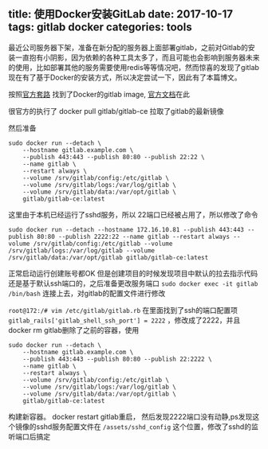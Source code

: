 title: 使用Docker安装GitLab
date: 2017-10-17
tags: gitlab docker
categories: tools
---

最近公司服务器下架，准备在新分配的服务器上面部署gitlab，之前对Gitlab的安装一直抱有小阴影，因为依赖的各种工具太多了，而且可能也会影响到服务器未来的使用，比如部署其他的服务需要使用redis等等情况吧，然而惊喜的发现了gitlab现在有了基于Docker的安装方式，所以决定尝试一下，因此有了本篇博文。


按照[官方套路](https://docs.gitlab.com/ce/install/docker.html) 找到了Docker的gitlab image, [官方文档](https://docs.gitlab.com/omnibus/docker/)在此

很官方的执行了 docker pull gitlab/gitlab-ce 拉取了gitlab的最新镜像

然后准备 
```
sudo docker run --detach \
    --hostname gitlab.example.com \
    --publish 443:443 --publish 80:80 --publish 22:22 \
    --name gitlab \
    --restart always \
    --volume /srv/gitlab/config:/etc/gitlab \
    --volume /srv/gitlab/logs:/var/log/gitlab \
    --volume /srv/gitlab/data:/var/opt/gitlab \
    gitlab/gitlab-ce:latest
```

这里由于本机已经运行了sshd服务，所以 22端口已经被占用了，所以修改了命令

```
sudo docker run --detach --hostname 172.16.10.81 --publish 443:443 --publish 80:80 --publish 2222:22 --name gitlab --restart always --volume /srv/gitlab/config:/etc/gitlab --volume /srv/gitlab/logs:/var/log/gitlab --volume /srv/gitlab/data:/var/opt/gitlab gitlab/gitlab-ce:latest
```

正常启动运行创建账号都OK 但是创建项目的时候发现项目中默认的拉去指示代码还是基于默认ssh端口的，之后准备更改服务端口
`sudo docker exec -it gitlab /bin/bash` 连接上去，对gitlab的配置文件进行修改

`root@172:/# vim /etc/gitlab/gitlab.rb`  在里面找到了ssh的端口配置项 `gitlab_rails['gitlab_shell_ssh_port'] = 2222` ，修改成了2222，并且docker rm gitlab删除了之前的容器，使用


```
sudo docker run --detach \
    --hostname gitlab.example.com \
    --publish 443:443 --publish 80:80 --publish 22:2222 \
    --name gitlab \
    --restart always \
    --volume /srv/gitlab/config:/etc/gitlab \
    --volume /srv/gitlab/logs:/var/log/gitlab \
    --volume /srv/gitlab/data:/var/opt/gitlab \
    gitlab/gitlab-ce:latest

```

构建新容器。 docker restart gitlab重启， 然后发现2222端口没有动静,ps发现这个镜像的sshd服务配置文件在 `/assets/sshd_config` 这个位置，修改了sshd的监听端口后搞定
